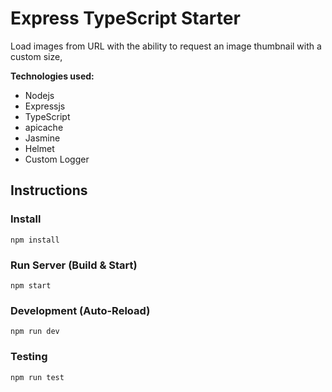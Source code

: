 # Express TypeScript Starter

Load images from URL with the ability to request an image thumbnail with a custom size,

**Technologies used:**

- Nodejs
- Expressjs
- TypeScript
- apicache
- Jasmine
- Helmet
- Custom Logger

## Instructions

### Install

```
npm install
```

### Run Server (Build & Start)

```
npm start
```

### Development (Auto-Reload)

```
npm run dev
```

### Testing

```
npm run test
```